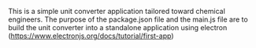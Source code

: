 This is a simple unit converter application tailored toward chemical engineers.  The purpose of the package.json file and the main.js 
file are to build the unit converter into a standalone application using electron (https://www.electronjs.org/docs/tutorial/first-app)
